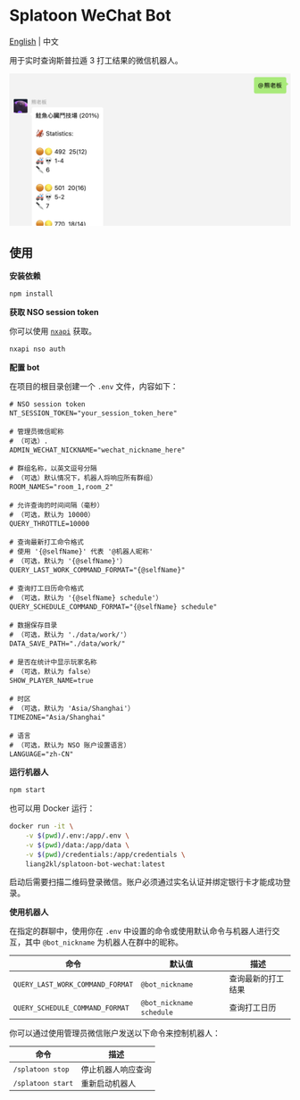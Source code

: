 # Splatoon WeChat Bot

[English](./README.md) | 中文

用于实时查询斯普拉遁 3 打工结果的微信机器人。

![](./docs/screenshot.png)

## 使用

**安装依赖**

```bash
npm install
```

**获取 NSO session token**

你可以使用 [`nxapi`](https://github.com/samuelthomas2774/nxapi) 获取。

```bash
nxapi nso auth
```

**配置 bot**

在项目的根目录创建一个 `.env` 文件，内容如下：

```env
# NSO session token
NT_SESSION_TOKEN="your_session_token_here"

# 管理员微信昵称
# （可选）.
ADMIN_WECHAT_NICKNAME="wechat_nickname_here"

# 群组名称，以英文逗号分隔
# （可选）默认情况下，机器人将响应所有群组）
ROOM_NAMES="room_1,room_2"

# 允许查询的时间间隔（毫秒）
# （可选，默认为 10000）
QUERY_THROTTLE=10000

# 查询最新打工命令格式
# 使用 '{@selfName}' 代表 '@机器人昵称'
# （可选，默认为 '{@selfName}'）
QUERY_LAST_WORK_COMMAND_FORMAT="{@selfName}"

# 查询打工日历命令格式
# （可选，默认为 '{@selfName} schedule'）
QUERY_SCHEDULE_COMMAND_FORMAT="{@selfName} schedule"

# 数据保存目录
# （可选，默认为 './data/work/'）
DATA_SAVE_PATH="./data/work/"

# 是否在统计中显示玩家名称
# （可选，默认为 false）
SHOW_PLAYER_NAME=true

# 时区
# （可选，默认为 'Asia/Shanghai'）
TIMEZONE="Asia/Shanghai"

# 语言
# （可选，默认为 NSO 账户设置语言）
LANGUAGE="zh-CN"
```

**运行机器人**

```bash
npm start
```

也可以用 Docker 运行：

```bash
docker run -it \
    -v $(pwd)/.env:/app/.env \
    -v $(pwd)/data:/app/data \
    -v $(pwd)/credentials:/app/credentials \
    liang2kl/splatoon-bot-wechat:latest
```

启动后需要扫描二维码登录微信。账户必须通过实名认证并绑定银行卡才能成功登录。

**使用机器人**

在指定的群聊中，使用你在 `.env` 中设置的命令或使用默认命令与机器人进行交互，其中 `@bot_nickname` 为机器人在群中的昵称。

| 命令 | 默认值 | 描述 |
| --- | --- | --- |
| `QUERY_LAST_WORK_COMMAND_FORMAT` | `@bot_nickname` | 查询最新的打工结果 |
| `QUERY_SCHEDULE_COMMAND_FORMAT` | `@bot_nickname schedule` | 查询打工日历 |

你可以通过使用管理员微信账户发送以下命令来控制机器人：

| 命令 | 描述 |
| --- | --- |
| `/splatoon stop` | 停止机器人响应查询 |
| `/splatoon start` | 重新启动机器人 |
